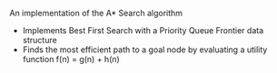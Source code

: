 An implementation of the A* Search algorithm

- Implements Best First Search with a Priority Queue Frontier data structure
- Finds the most efficient path to a goal node by evaluating a utility function f(n) = g(n) + h(n)
